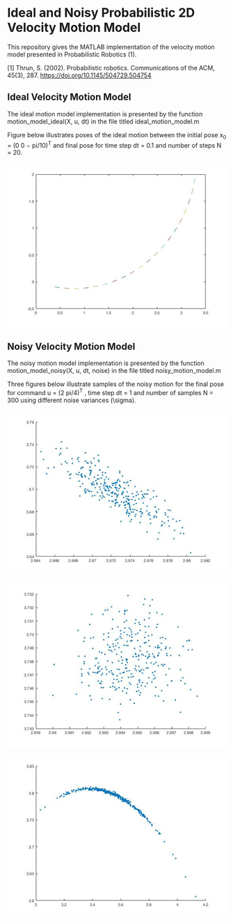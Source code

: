 # Ideal and Noisy Probabilistic 2D Velocity Motion Model

This repository gives the MATLAB implementation of the velocity motion model presented in Probabilistic Robotics (1).


[1] Thrun, S. (2002). Probabilistic robotics. Communications of the ACM, 45(3), 287. https://doi.org/10.1145/504729.504754

## Ideal Velocity Motion Model

The ideal motion model implementation is presented by the function
motion_model_ideal(X, u, dt) in the file titled ideal_motion_model.m

Figure below illustrates poses of the ideal motion between the initial pose x<sub>0</sub> = (0 0 − pi/10)<sup>T</sup> and final pose for time step dt = 0.1 and number of steps N = 20.

![](1.jpg)

## Noisy Velocity Motion Model

The noisy motion model implementation is presented by the function
motion_model_noisy(X, u, dt, noise) in the file titled noisy_motion_model.m

Three figures below illustrate samples of the noisy motion for the final pose for command u = (2 pi/4)<sup>T</sup> , time step dt = 1 and number of samples N = 300 using different noise variances (\sigma).

![](2.jpg)

![](3.jpg)

![](4.jpg)
